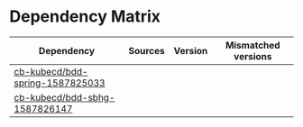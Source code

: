 # Dependency Matrix

Dependency | Sources | Version | Mismatched versions
---------- | ------- | ------- | -------------------
[cb-kubecd/bdd-spring-1587825033](https://github.com/cb-kubecd/bdd-spring-1587825033.git) |  | []() | 
[cb-kubecd/bdd-sbhg-1587826147](https://github.com/cb-kubecd/bdd-sbhg-1587826147.git) |  | []() | 
